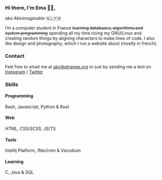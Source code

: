 ### Hi there, I'm Ema 🍁🍂,
*aka Akinimaginable* 🇳🇱🇫🇷

I’m a computer student in France ~~learning databases, algorithms and system programming~~ spending all my time ricing my GNU/Linux and creating random things by aligning characters to make lines of code.
I also like design and photography, which I run a website about (mostly in french).

### Contact
Feel free to email me at akn@etrange.org or just by sending me a text on [Instagram](https://twitter.com/Akinimaginable "My Twitter") / [Twitter](https://https://www.instagram.com/akinimaginable/ "My Instagram")

### Skills

#### Programming
Bash, Javascript, Python & Rust

#### Web
HTML, CSS/SCSS, JS/TS

#### Tools
Intellij Platform, (Neo)vim & Vscodium

#### Learning
C, Java & SQL
